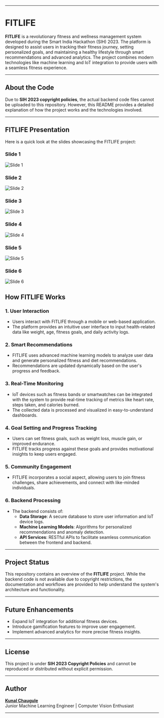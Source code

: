 

---

# FITLIFE

**FITLIFE** is a revolutionary fitness and wellness management system developed during the Smart India Hackathon (SIH) 2023. The platform is designed to assist users in tracking their fitness journey, setting personalized goals, and maintaining a healthy lifestyle through smart recommendations and advanced analytics. The project combines modern technologies like machine learning and IoT integration to provide users with a seamless fitness experience.

---

## About the Code

Due to **SIH 2023 copyright policies**, the actual backend code files cannot be uploaded to this repository. However, this README provides a detailed explanation of how the project works and the technologies involved.

---

## FITLIFE Presentation

Here is a quick look at the slides showcasing the FITLIFE project:

### Slide 1
![Slide 1](PPT/FITLIFE_Final_ppt___page-0001.jpg)

### Slide 2
![Slide 2](PPT/FITLIFE_Final_ppt___page-0002.jpg)

### Slide 3
![Slide 3](PPT/FITLIFE_Final_ppt___page-0003.jpg)

### Slide 4
![Slide 4](PPT/FITLIFE_Final_ppt___page-0004.jpg)

### Slide 5
![Slide 5](PPT/FITLIFE_Final_ppt___page-0005.jpg)

### Slide 6
![Slide 6](PPT/FITLIFE_Final_ppt___page-0006.jpg)


## How FITLIFE Works

### 1. User Interaction
- Users interact with FITLIFE through a mobile or web-based application.
- The platform provides an intuitive user interface to input health-related data like weight, age, fitness goals, and daily activity logs.

### 2. Smart Recommendations
- FITLIFE uses advanced machine learning models to analyze user data and generate personalized fitness and diet recommendations.
- Recommendations are updated dynamically based on the user's progress and feedback.

### 3. Real-Time Monitoring
- IoT devices such as fitness bands or smartwatches can be integrated with the system to provide real-time tracking of metrics like heart rate, steps taken, and calories burned.
- The collected data is processed and visualized in easy-to-understand dashboards.

### 4. Goal Setting and Progress Tracking
- Users can set fitness goals, such as weight loss, muscle gain, or improved endurance.
- FITLIFE tracks progress against these goals and provides motivational insights to keep users engaged.

### 5. Community Engagement
- FITLIFE incorporates a social aspect, allowing users to join fitness challenges, share achievements, and connect with like-minded individuals.

### 6. Backend Processing
- The backend consists of:
  - **Data Storage**: A secure database to store user information and IoT device logs.
  - **Machine Learning Models**: Algorithms for personalized recommendations and anomaly detection.
  - **API Services**: RESTful APIs to facilitate seamless communication between the frontend and backend.

---

## Project Status

This repository contains an overview of the **FITLIFE** project. While the backend code is not available due to copyright restrictions, the documentation and workflows are provided to help understand the system's architecture and functionality.

---

## Future Enhancements

- Expand IoT integration for additional fitness devices.
- Introduce gamification features to improve user engagement.
- Implement advanced analytics for more precise fitness insights.

---

## License

This project is under **SIH 2023 Copyright Policies** and cannot be reproduced or distributed without explicit permission.

---

## Author

[**Kunal Chaugule**](https://medium.com/@kunalchaugule.2003)  
Junior Machine Learning Engineer | Computer Vision Enthusiast  

---

